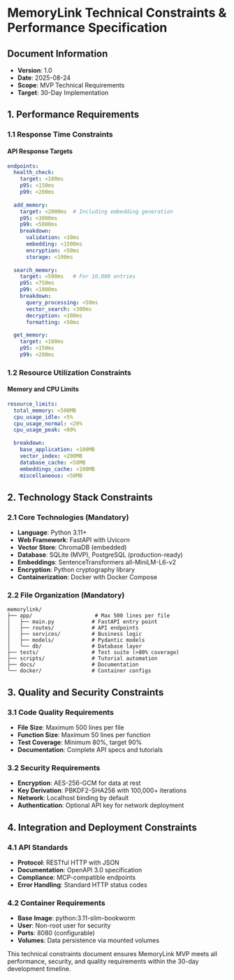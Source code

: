 # MemoryLink Technical Constraints & Performance Specification

## Document Information
- **Version**: 1.0
- **Date**: 2025-08-24
- **Scope**: MVP Technical Requirements
- **Target**: 30-Day Implementation

## 1. Performance Requirements

### 1.1 Response Time Constraints

#### API Response Targets
```yaml
endpoints:
  health_check:
    target: <100ms
    p95: <150ms
    p99: <200ms
    
  add_memory:
    target: <2000ms  # Including embedding generation
    p95: <3000ms
    p99: <5000ms
    breakdown:
      validation: <10ms
      embedding: <1500ms
      encryption: <50ms
      storage: <100ms
      
  search_memory:
    target: <500ms   # For 10,000 entries
    p95: <750ms
    p99: <1000ms
    breakdown:
      query_processing: <50ms
      vector_search: <300ms
      decryption: <100ms
      formatting: <50ms
      
  get_memory:
    target: <100ms
    p95: <150ms
    p99: <200ms
```

### 1.2 Resource Utilization Constraints

#### Memory and CPU Limits
```yaml
resource_limits:
  total_memory: <500MB
  cpu_usage_idle: <5%
  cpu_usage_normal: <20%
  cpu_usage_peak: <80%
  
  breakdown:
    base_application: <100MB
    vector_index: <200MB
    database_cache: <50MB
    embeddings_cache: <100MB
    miscellaneous: <50MB
```

## 2. Technology Stack Constraints

### 2.1 Core Technologies (Mandatory)
- **Language**: Python 3.11+
- **Web Framework**: FastAPI with Uvicorn
- **Vector Store**: ChromaDB (embedded)
- **Database**: SQLite (MVP), PostgreSQL (production-ready)
- **Embeddings**: SentenceTransformers all-MiniLM-L6-v2
- **Encryption**: Python cryptography library
- **Containerization**: Docker with Docker Compose

### 2.2 File Organization (Mandatory)
```
memorylink/
├── app/                    # Max 500 lines per file
│   ├── main.py            # FastAPI entry point
│   ├── routes/            # API endpoints
│   ├── services/          # Business logic
│   ├── models/            # Pydantic models
│   └── db/                # Database layer
├── tests/                 # Test suite (>80% coverage)
├── scripts/               # Tutorial automation
├── docs/                  # Documentation
└── docker/                # Container configs
```

## 3. Quality and Security Constraints

### 3.1 Code Quality Requirements
- **File Size**: Maximum 500 lines per file
- **Function Size**: Maximum 50 lines per function
- **Test Coverage**: Minimum 80%, target 90%
- **Documentation**: Complete API specs and tutorials

### 3.2 Security Requirements
- **Encryption**: AES-256-GCM for data at rest
- **Key Derivation**: PBKDF2-SHA256 with 100,000+ iterations
- **Network**: Localhost binding by default
- **Authentication**: Optional API key for network deployment

## 4. Integration and Deployment Constraints

### 4.1 API Standards
- **Protocol**: RESTful HTTP with JSON
- **Documentation**: OpenAPI 3.0 specification
- **Compliance**: MCP-compatible endpoints
- **Error Handling**: Standard HTTP status codes

### 4.2 Container Requirements
- **Base Image**: python:3.11-slim-bookworm
- **User**: Non-root user for security
- **Ports**: 8080 (configurable)
- **Volumes**: Data persistence via mounted volumes

This technical constraints document ensures MemoryLink MVP meets all performance, security, and quality requirements within the 30-day development timeline.